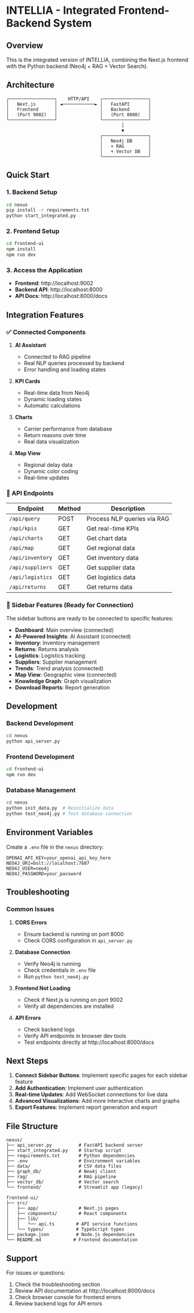 # INTELLIA - Integrated Frontend-Backend System

## Overview
This is the integrated version of INTELLIA, combining the Next.js frontend with the Python backend (Neo4j + RAG + Vector Search).

## Architecture
```
┌─────────────────┐    HTTP/API    ┌─────────────────┐
│   Next.js       │ ◄────────────► │   FastAPI       │
│   Frontend      │                │   Backend       │
│   (Port 9002)   │                │   (Port 8000)   │
└─────────────────┘                └─────────────────┘
                                           │
                                           ▼
                                   ┌─────────────────┐
                                   │   Neo4j DB      │
                                   │   + RAG         │
                                   │   + Vector DB   │
                                   └─────────────────┘
```

## Quick Start

### 1. Backend Setup
```bash
cd nexus
pip install -r requirements.txt
python start_integrated.py
```

### 2. Frontend Setup
```bash
cd frontend-ui
npm install
npm run dev
```

### 3. Access the Application
- **Frontend**: http://localhost:9002
- **Backend API**: http://localhost:8000
- **API Docs**: http://localhost:8000/docs

## Integration Features

### ✅ Connected Components

1. **AI Assistant**
   - Connected to RAG pipeline
   - Real NLP queries processed by backend
   - Error handling and loading states

2. **KPI Cards**
   - Real-time data from Neo4j
   - Dynamic loading states
   - Automatic calculations

3. **Charts**
   - Carrier performance from database
   - Return reasons over time
   - Real data visualization

4. **Map View**
   - Regional delay data
   - Dynamic color coding
   - Real-time updates

### 🔄 API Endpoints

| Endpoint | Method | Description |
|----------|--------|-------------|
| `/api/query` | POST | Process NLP queries via RAG |
| `/api/kpis` | GET | Get real-time KPIs |
| `/api/charts` | GET | Get chart data |
| `/api/map` | GET | Get regional data |
| `/api/inventory` | GET | Get inventory data |
| `/api/suppliers` | GET | Get supplier data |
| `/api/logistics` | GET | Get logistics data |
| `/api/returns` | GET | Get returns data |

### 🎯 Sidebar Features (Ready for Connection)

The sidebar buttons are ready to be connected to specific features:

- **Dashboard**: Main overview (connected)
- **AI-Powered Insights**: AI Assistant (connected)
- **Inventory**: Inventory management
- **Returns**: Returns analysis
- **Logistics**: Logistics tracking
- **Suppliers**: Supplier management
- **Trends**: Trend analysis (connected)
- **Map View**: Geographic view (connected)
- **Knowledge Graph**: Graph visualization
- **Download Reports**: Report generation

## Development

### Backend Development
```bash
cd nexus
python api_server.py
```

### Frontend Development
```bash
cd frontend-ui
npm run dev
```

### Database Management
```bash
cd nexus
python init_data.py  # Reinitialize data
python test_neo4j.py # Test database connection
```

## Environment Variables

Create a `.env` file in the `nexus` directory:

```env
OPENAI_API_KEY=your_openai_api_key_here
NEO4J_URI=bolt://localhost:7687
NEO4J_USER=neo4j
NEO4J_PASSWORD=your_password
```

## Troubleshooting

### Common Issues

1. **CORS Errors**
   - Ensure backend is running on port 8000
   - Check CORS configuration in `api_server.py`

2. **Database Connection**
   - Verify Neo4j is running
   - Check credentials in `.env` file
   - Run `python test_neo4j.py`

3. **Frontend Not Loading**
   - Check if Next.js is running on port 9002
   - Verify all dependencies are installed

4. **API Errors**
   - Check backend logs
   - Verify API endpoints in browser dev tools
   - Test endpoints directly at http://localhost:8000/docs

## Next Steps

1. **Connect Sidebar Buttons**: Implement specific pages for each sidebar feature
2. **Add Authentication**: Implement user authentication
3. **Real-time Updates**: Add WebSocket connections for live data
4. **Advanced Visualizations**: Add more interactive charts and graphs
5. **Export Features**: Implement report generation and export

## File Structure

```
nexus/
├── api_server.py          # FastAPI backend server
├── start_integrated.py    # Startup script
├── requirements.txt       # Python dependencies
├── .env                   # Environment variables
├── data/                  # CSV data files
├── graph_db/              # Neo4j client
├── rag/                   # RAG pipeline
├── vector_db/             # Vector search
└── frontend/              # Streamlit app (legacy)

frontend-ui/
├── src/
│   ├── app/               # Next.js pages
│   ├── components/        # React components
│   ├── lib/
│   │   └── api.ts        # API service functions
│   └── types/            # TypeScript types
├── package.json          # Node.js dependencies
└── README.md            # Frontend documentation
```

## Support

For issues or questions:
1. Check the troubleshooting section
2. Review API documentation at http://localhost:8000/docs
3. Check browser console for frontend errors
4. Review backend logs for API errors 